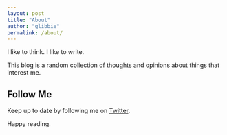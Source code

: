 ```yaml
---
layout: post
title: "About"
author: "glibbie"
permalink: /about/
---
```


I like to think. I like to write. 

This blog is a random collection of thoughts and opinions about things that interest me. 


## Follow Me
Keep up to date by following me on [Twitter](https://twitter.com/glibcsgo).

Happy reading.
